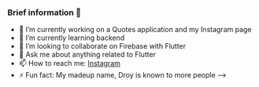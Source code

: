 ### Brief information 👋

- 🔭 I’m currently working on a Quotes application and my Instagram page
- 🌱 I’m currently learning backend
- 👯 I’m looking to collaborate on Firebase with Flutter
- 💬 Ask me about anything related to Flutter
- 📫 How to reach me: [Instagram](https://www.instagram.com/droy.dev/)
- ⚡ Fun fact: My madeup name, Droy is known to more people
-->
